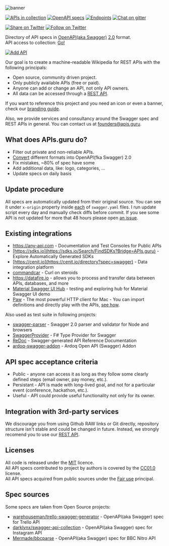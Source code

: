 ![banner]

[![APIs in collection][numApis-image]][apisDir-link]
[![OpenAPI specs][numSpecs-image]][apisDir-link]
[![Endpoints][endpoints-image]][apisDir-link]
[![Chat on gitter][gitter-image]][gitter-link]

[![Share on Twitter][twitter-image]][twitter-link]
[![Follow on Twitter][twitterFollow-image]][twitterFollow-link]

Directory of API specs in [OpenAPI(aka Swagger)](https://openapis.org) [2.0](https://github.com/OAI/OpenAPI-Specification/blob/master/versions/2.0.md) format.<BR>
API access to collection: [Go!][apiDoc-link]

[![Add API][addAPI-image]][addAPI-link]

Our goal is to create a machine-readable Wikipedia for REST APIs with the following principals:
- Open source, community driven project.
- Only publicly available APIs (free or paid).
- Anyone can add or change an API, not only API owners.
- All data can be accessed through a [REST API][apiDoc-link].

If you want to reference this project and you need an icon or even a banner, check our [branding guide](https://github.com/APIs-guru/branding).

Also, we provide services and consultancy around the Swagger spec and REST APIs in general.
You can contact us at founders@apis.guru.

What does APIs.guru do?
--------------------------
* Filter out private and non-reliable APIs.
* [Convert](https://github.com/lucybot/api-spec-converter) different formats into OpenAPI(fka Swagger) 2.0
* Fix mistakes, ~80% of spec have some
* Add additional data, like: logo, categories, …
* Update specs on daily basis

Update procedure
--------------------------
All specs are automatically updated from their original source.
You can see it under `x-origin` property inside [each](https://github.com/APIs-guru/api-models/search?utf8=%E2%9C%93&q=x-origin+filename%3Aswagger.yaml) of `swagger.yaml` files.
I run update script every day and manually check diffs before commit.
If you see some API is not updated for more that 48 hours please open [an issue](https://github.com/APIs-guru/api-models/issues/new).

Existing integrations
--------------------------
 - https://any-api.com - Documentation and Test Consoles for Public APIs
 - [https://sdks.io](https://sdks.io/Search/FindSDKs?Bridge=APIs.guru) - Explore Automatically Generated SDKs
 - [https://cenit.io](https://cenit.io/directory?spec=swagger) - Data integration platform
 - [commandcar](https://github.com/tikalk/commandcar#installing-from-api-models) - Curl on steroids
 - https://datafire.io - allows you to process and transfer data between APIs, databases, and more
 - [Material Swagger UI Hub](https://darosh.github.io/angular-swagger-ui-material/hub/) - testing and exploring hub for Material Swagger UI demo
 - [Paw](https://luckymarmot.com/paw) - The most powerful HTTP client for Mac - You can import definitions and directly play with the APIs, [see how](https://luckymarmot.com/paw/doc/examples/search-apis).

Also used as test suite in following projects:
 - [swagger-parser](https://github.com/BigstickCarpet/swagger-parser) - Swagger 2.0 parser and validator for Node and browsers
 - [SwaggerProvider](https://github.com/sergey-tihon/SwaggerProvider) - F# Type Provider for Swagger
 - [ReDoc](https://github.com/Rebilly/ReDoc) - Swagger-generated API Reference Documentation
 - [ardoq-swagger-addon](https://github.com/ardoq/ardoq-swagger-addon) - Ardoq Open API (Swagger) Addon

API spec acceptance criteria
--------------------------
* Public - anyone can access it as long as they follow some clearly defined steps (email owner, pay money, etc.).
* Persistant - API is made with long-lived goal, and not for a particular event (conference, hackathon, etc.).
* Useful - API could provide useful functionality not only for its owner.

Integration with 3rd-party services
--------------------------
We discourage you from using Github RAW links or Git directly, repository structure isn't stable and could be changed in future.
Instead, we strongly recomend you to use our [REST API][apiDoc-link].

Licenses
--------------------------
All code is released under the [MIT](http://opensource.org/licenses/MIT) licence.<br>
All API specs contributed to project by authors is covered by the [CC01.0](https://creativecommons.org/publicdomain/zero/1.0/) license.<br>
All API specs acquired from public sources under the [Fair use](http://en.wikipedia.org/wiki/Fair_use) principal.

Spec sources
--------------------------
Some specs are taken from Open Source projects:
 - [warehouseman/trello-swagger-generator](https://github.com/warehouseman/trello-swagger-generator/) - OpenAPI(aka Swagger) spec for Trello API
 - [darklynx/swagger-api-collection](https://github.com/darklynx/swagger-api-collection) - OpenAPI(aka Swagger) spec for Instagram API
 - [Mermade/bbcparse](https://github.com/Mermade/bbcparse) - OpenAPI(aka Swagger) spec for BBC Nitro API

[banner]: https://apis.guru/branding/banner.svg "APIs.guru"
[twitter-image]: https://img.shields.io/twitter/url/http/APIs.guru.svg?style=social
[twitter-link]: https://twitter.com/intent/tweet?text=http%3A%2F%2FAPIs.guru%20-%20Wikipedia%20for%20%23Web%20%23APIs%20by%20@APIs_guru%20pic.twitter.com/UhlhbMw1NP
[twitterFollow-image]: https://img.shields.io/twitter/follow/APIs_guru.svg?style=social
[twitterFollow-link]: https://twitter.com/intent/follow?screen_name=APIs_guru
[gitter-image]: https://img.shields.io/gitter/room/APIs-guru/api-models.svg
[gitter-link]: https://gitter.im/APIs-guru/api-models
[numApis-image]: https://api.apis.guru/badges/apis_in_collection.svg
[numSpecs-image]: https://api.apis.guru/badges/openapi_specs.svg
[endpoints-image]: https://api.apis.guru/badges/endpoints.svg
[apisDir-link]: ./APIs
[addAPI-image]: https://cloud.githubusercontent.com/assets/8336157/15861614/7e31511a-2cd5-11e6-8b79-38ad0f61e598.png
[addAPI-link]: https://apis.guru/add-api/
[apiDoc-link]: https://apis.guru/api-doc/
